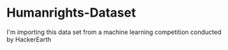 # Humanrights-Dataset
I'm importing this data set from a machine learning competition conducted by HackerEarth
